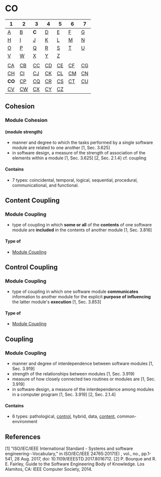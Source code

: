# CO

| 1 | 2 | 3 | 4 | 5 | 6 | 7 |
|---|---|---|---|---|---|---|
| [A](../a/index.md) | [B](../m/index.md) | **C** | [D](../d/index.md) | [E](../e/index.md) | [F](../f/index.md) | [G](../g/index.md) | 
| [H](../h/index.md) | [I](../i/index.md) | [J](../j/index.md) | [K](../k/index.md) | [L](../l/index.md) | [M](../m/index.md) |[N](../n/index.md) | 
| [O](../o/index.md) | [P](../p/index.md) | [Q](../q/index.md) | [R](../r/index.md) | [S](../s/index.md) | [T](../t/index.md) | [U](../u/index.md) | 
| [V](../v/index.md) | [W](../w/index.md) | [X](../x/index.md) | [Y](../y/index.md) | [Z](../z/index.md) |
|   |   |   |   |   |   |   |
| [CA](ca.md) | [CB](cb.md) | [CC](cc.md) | [CD](cd.md) | [CE](ce.md) | [CF](cf.md) | [CG](cg.md) | 
| [CH](ch.md) | [CI](ci.md) | [CJ](cj.md) | [CK](ck.md) | [CL](cl.md) | [CM](cm.md) | [CN](cn.md) | 
| **CO** | [CP](cp.md) | [CQ](cq.md) | [CR](cr.md) | [CS](cs.md) | [CT](ct.md) | [CU](cu.md) | 
| [CV](cv.md) | [CW](cw.md) | [CX](cx.md) | [CY](cy.md) | [CZ](cz.md) |

## Cohesion
### Module Cohesion
#### (module strength) 
- manner and degree to which the tasks performed by a single software module are related to one another [1, Sec. 3.625]
- in software design, a measure of the strength of association of the elements within a module [1, Sec. 3.625] [2, Sec. 2.1.4]
cf. coupling
#### Contains
- 7 types: coincidental, temporal, logical, sequential, procedural, communicational, and functional.

## Content Coupling
### Module Coupling
- type of coupling in which **some or all** of the **contents** of one software module are **included** in the contents of
another module [1, Sec. 3.816]
#### Type of
- [Module Coupling](co.md#module-coupling)

## Control Coupling
### Module Coupling
- type of coupling in which one software module **communicates** information to another module for the explicit
**purpose of influencing** the latter module's **execution** [1, Sec. 3.853]
#### Type of
- [Module Coupling](co.md#module-coupling)

## Coupling
### Module Coupling
- manner and degree of interdependence between software modules [1, Sec. 3.919]
- strength of the relationships between modules [1, Sec. 3.919)
- measure of how closely connected two routines or modules are [1, Sec. 3.919]
- in software design, a measure of the interdependence among modules in a computer program [1, Sec. 3.919] [2, Sec. 2.1.4]
#### Contains
- 6 types: pathological, [control](co.md#control-coupling), hybrid, data, [content](co.md#content-coupling), common-environment

## References
[1] "ISO/IEC/IEEE International Standard - Systems and software engineering--Vocabulary," in ISO/IEC/IEEE 24765:2017(E) , vol., no., pp.1-541, 28 Aug. 2017, doi: 10.1109/IEEESTD.2017.8016712.
[2] P. Bourque and R. E. Fairley, Guide to the Software Engineering Body of Knowledge. Los Alamitos, CA: IEEE Computer Society, 2014.
